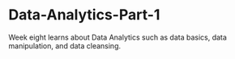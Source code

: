 # Data-Analytics-Part-1
Week eight learns about Data Analytics such as data basics, data manipulation, and data cleansing.
